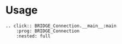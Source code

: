# Usage

```{eval-rst}
.. click:: BRIDGE_Connection.__main__:main
    :prog: BRIDGE_Connection
    :nested: full
```
